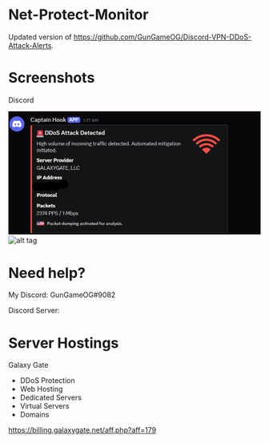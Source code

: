 # Net-Protect-Monitor
Updated version of https://github.com/GunGameOG/Discord-VPN-DDoS-Attack-Alerts.

# Screenshots
Discord

![alt tag](https://github.com/GunGameOG/Net-Protect-Monitor/blob/main/Screenshot%202025-06-05%20014308.png)
![alt tag](https://github.com/user-attachments/assets/d077182c-b27d-44bf-bcc4-00aeb1ac94da)

# Need help?
My Discord: GunGameOG#9082

Discord Server: 

# Server Hostings
Galaxy Gate

 - DDoS Protection
 - Web Hosting
 - Dedicated Servers
 - Virtual Servers
 - Domains

https://billing.galaxygate.net/aff.php?aff=179
